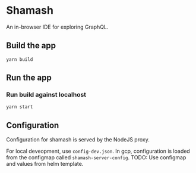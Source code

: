 # Shamash

An in-browser IDE for exploring GraphQL.

## Build the app

```
yarn build
```

## Run the app

### Run build against localhost

```
yarn start
```

## Configuration

Configuration for shamash is served by the NodeJS proxy.

For local deveopment, use `config-dev.json`. In gcp, configuration is loaded from the configmap called `shamash-server-config`. TODO: Use configmap and values from helm template.
